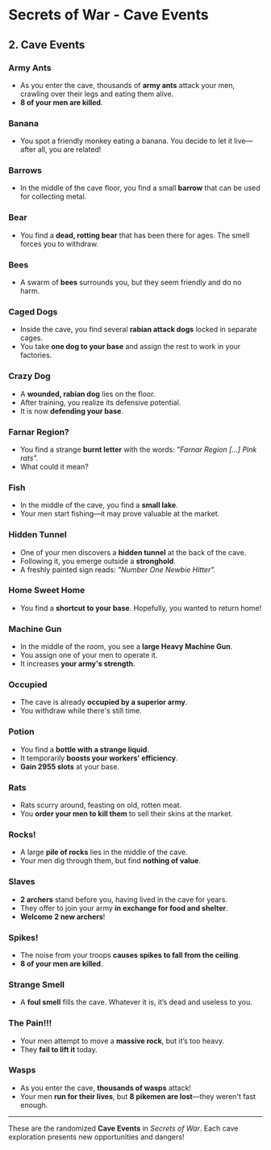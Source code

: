 # Secrets of War - Cave Events

## 2. Cave Events

### Army Ants
- As you enter the cave, thousands of **army ants** attack your men, crawling over their legs and eating them alive.
- **8 of your men are killed**.

### Banana
- You spot a friendly monkey eating a banana. You decide to let it live—after all, you are related!

### Barrows
- In the middle of the cave floor, you find a small **barrow** that can be used for collecting metal.

### Bear
- You find a **dead, rotting bear** that has been there for ages. The smell forces you to withdraw.

### Bees
- A swarm of **bees** surrounds you, but they seem friendly and do no harm.

### Caged Dogs
- Inside the cave, you find several **rabian attack dogs** locked in separate cages.
- You take **one dog to your base** and assign the rest to work in your factories.

### Crazy Dog
- A **wounded, rabian dog** lies on the floor.
- After training, you realize its defensive potential.
- It is now **defending your base**.

### Farnar Region?
- You find a strange **burnt letter** with the words:
  *"Farnar Region [...] Pink rats".*
- What could it mean?

### Fish
- In the middle of the cave, you find a **small lake**.
- Your men start fishing—it may prove valuable at the market.

### Hidden Tunnel
- One of your men discovers a **hidden tunnel** at the back of the cave.
- Following it, you emerge outside a **stronghold**.
- A freshly painted sign reads: *"Number One Newbie Hitter".*

### Home Sweet Home
- You find a **shortcut to your base**. Hopefully, you wanted to return home!

### Machine Gun
- In the middle of the room, you see a **large Heavy Machine Gun**.
- You assign one of your men to operate it.
- It increases **your army's strength**.

### Occupied
- The cave is already **occupied by a superior army**.
- You withdraw while there's still time.

### Potion
- You find a **bottle with a strange liquid**.
- It temporarily **boosts your workers' efficiency**.
- **Gain 2955 slots** at your base.

### Rats
- Rats scurry around, feasting on old, rotten meat.
- You **order your men to kill them** to sell their skins at the market.

### Rocks!
- A large **pile of rocks** lies in the middle of the cave.
- Your men dig through them, but find **nothing of value**.

### Slaves
- **2 archers** stand before you, having lived in the cave for years.
- They offer to join your army **in exchange for food and shelter**.
- **Welcome 2 new archers**!

### Spikes!
- The noise from your troops **causes spikes to fall from the ceiling**.
- **8 of your men are killed**.

### Strange Smell
- A **foul smell** fills the cave. Whatever it is, it’s dead and useless to you.

### The Pain!!!
- Your men attempt to move a **massive rock**, but it’s too heavy.
- They **fail to lift it** today.

### Wasps
- As you enter the cave, **thousands of wasps** attack!
- Your men **run for their lives**, but **8 pikemen are lost**—they weren't fast enough.

---

These are the randomized **Cave Events** in *Secrets of War*. Each cave exploration presents new opportunities and dangers!
